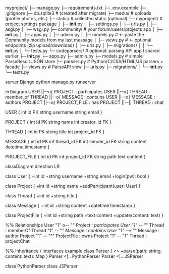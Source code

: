 myproject/
├─ manage.py
├─ requirements.txt
├─ .env.example
├─ .gitignore
├─ db.sqlite3                # (created after migrate)
├─ media/                    # uploads (profile photos, etc.)
├─ static/                   # collected static (optional)
├─ myproject/                # project settings package
│  ├─ __init__.py
│  ├─ settings.py
│  ├─ urls.py
│  ├─ asgi.py
│  └─ wsgi.py
├─ community/                # your forum/users/projects app
│  ├─ __init__.py
│  ├─ apps.py
│  ├─ admin.py
│  ├─ models.py              # <- paste the Community models from my last message
│  ├─ views.py               # <- optional endpoints (zip upload/download)
│  ├─ urls.py
│  ├─ migrations/
│  │  └─ __init__.py
│  └─ tests.py
└─ codeparsers/              # optional: parsing API app I shared earlier
   ├─ __init__.py
   ├─ apps.py
   ├─ admin.py
   ├─ models.py              # simple ParseResult JSON store
   ├─ parsers.py             # Python/C/CSS/HTML/JS parsers + facade
   ├─ views.py               # ParseAPI view
   ├─ urls.py
   ├─ migrations/
   │  └─ __init__.py
   └─ tests.py



server Django
python manage.py runserver





erDiagram
USER ||--o{ PROJECT : participates
USER ||--o{ THREAD  : member_of
THREAD ||--o{ MESSAGE : contains
USER ||--o{ MESSAGE : authors
PROJECT ||--o{ PROJECT_FILE : has
PROJECT ||--|| THREAD : chat

USER {
  int id PK
  string username
  string email
}

PROJECT {
  int id PK
  string name
  int creator_id FK
}

THREAD {
  int id PK
  string title
  int project_id FK
}

MESSAGE {
  int id PK
  int thread_id FK
  int sender_id FK
  string content
  datetime timestamp
}

PROJECT_FILE {
  int id PK
  int project_id FK
  string path
  text content
}





classDiagram
direction LR

class User {
  +int id
  +string username
  +string email
  +login(pw): bool
}

class Project {
  +int id
  +string name
  +addParticipant(user: User)
}

class Thread {
  +int id
  +string title
}

class Message {
  +int id
  +string content
  +datetime timestamp
}

class ProjectFile {
  +int id
  +string path
  +text content
  +update(content: text)
}

%% Relationships
User "1" o-- "*" Project : participates
User "1" -- "*" Thread : memberOf
Thread "1" -- "*" Message : contains
User "1" --> "*" Message : author
Project "1" -- "*" ProjectFile : owns
Project "1" -- "1" Thread : projectChat

%% Inheritance / interfaces example
class Parser {
  <<interface>>
  +parse(path: string, content: text): Map
}
Parser <|.. PythonParser
Parser <|.. JSParser

class PythonParser
class JSParser
